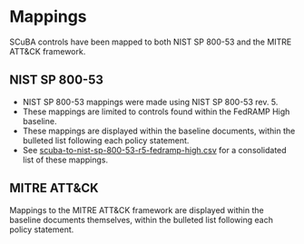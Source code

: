 # Mappings
SCuBA controls have been mapped to both NIST SP 800-53 and the MITRE ATT&CK framework.

## NIST SP 800-53
- NIST SP 800-53 mappings were made using NIST SP 800-53 rev. 5.
- These mappings are limited to controls found within the FedRAMP High baseline.
- These mappings are displayed within the baseline documents, within the bulleted list following each policy statement.
- See [scuba-to-nist-sp-800-53-r5-fedramp-high.csv](/scubagoggles/mappings/scuba-to-nist-sp-800-53-r5-fedramp-high.csv) for a consolidated list of these mappings.

## MITRE ATT&CK
Mappings to the MITRE ATT&CK framework are displayed within the baseline documents themselves, within the bulleted list following each policy statement.